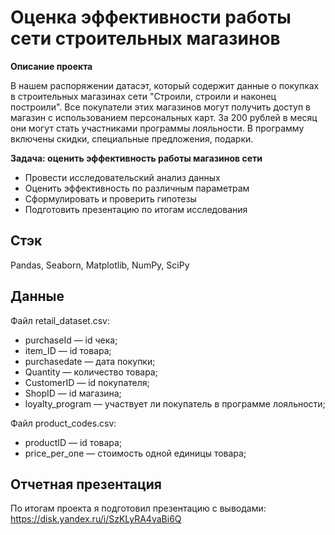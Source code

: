 # Оценка эффективности работы сети строительных магазинов

**Описание проекта**

В нашем распоряжении датасэт, который содержит данные о покупках в строительных магазинах сети "Строили, строили и наконец построили". Все покупатели этих магазинов могут получить доступ в магазин с использованием персональных карт. За 200 рублей в месяц они могут стать участниками программы лояльности. В программу включены скидки, специальные предложения, подарки.

**Задача: оценить эффективность работы магазинов сети**
- Провести исследовательский анализ данных
- Оценить эффективность по различным параметрам
- Сформулировать и проверить гипотезы
- Подготовить презентацию по итогам исследования

## Стэк
Pandas, Seaborn, Matplotlib, NumPy, SciPy

## Данные

Файл retail_dataset.csv:
- purchaseId — id чека;
- item_ID — id товара;
- purchasedate — дата покупки;
- Quantity — количество товара;
- CustomerID — id покупателя;
- ShopID — id магазина;
- loyalty_program — участвует ли покупатель в программе лояльности;

Файл product_codes.csv:
- productID — id товара;
- price_per_one — стоимость одной единицы товара;

## Отчетная презентация

По итогам проекта я подготовил презентацию с выводами:
https://disk.yandex.ru/i/SzKLyRA4vaBi6Q





